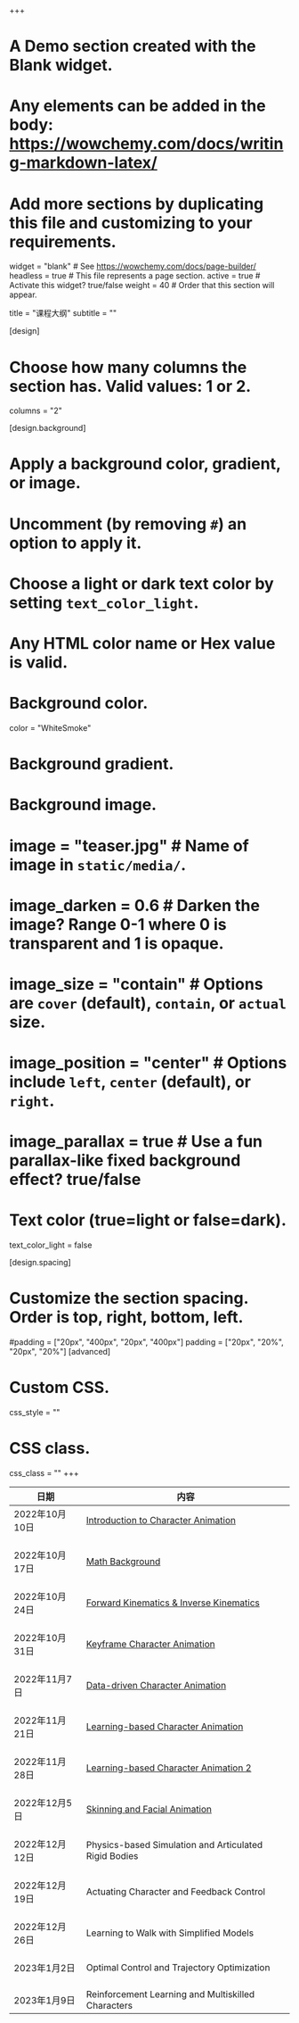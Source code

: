 +++
# A Demo section created with the Blank widget.
# Any elements can be added in the body: https://wowchemy.com/docs/writing-markdown-latex/
# Add more sections by duplicating this file and customizing to your requirements.

widget = "blank"  # See https://wowchemy.com/docs/page-builder/
headless = true  # This file represents a page section.
active = true  # Activate this widget? true/false
weight = 40  # Order that this section will appear.

title = "课程大纲"
subtitle = ""

[design]
  # Choose how many columns the section has. Valid values: 1 or 2.
  columns = "2"

[design.background]
  # Apply a background color, gradient, or image.
  #   Uncomment (by removing `#`) an option to apply it.
  #   Choose a light or dark text color by setting `text_color_light`.
  #   Any HTML color name or Hex value is valid.

  # Background color.
  color = "WhiteSmoke"
  
  # Background gradient.
  
  
  # Background image.
  # image = "teaser.jpg"  # Name of image in `static/media/`.
  # image_darken = 0.6  # Darken the image? Range 0-1 where 0 is transparent and 1 is opaque.
  # image_size = "contain"  #  Options are `cover` (default), `contain`, or `actual` size.
  # image_position = "center"  # Options include `left`, `center` (default), or `right`.
  # image_parallax = true  # Use a fun parallax-like fixed background effect? true/false
  
  # Text color (true=light or false=dark).
  text_color_light = false

[design.spacing]
  # Customize the section spacing. Order is top, right, bottom, left.
  #padding = ["20px", "400px", "20px", "400px"]
  padding = ["20px", "20%", "20px", "20%"]
[advanced]
 # Custom CSS. 
 css_style = ""
 
 # CSS class.
 css_class = ""
+++


| 日期                     	| 内容                                                           	|
|--------------------------|-------------------------------------------------------------------|
|    2022年10月10日    	|    [Introduction to Character Animation](/ppt/01%20-%20Introduction.pdf)                        	|
|    <br>2022年10月17日    	|    <br>[Math Background](/ppt/02%20-%20Math%20Background.pdf)          	|
|    <br>2022年10月24日    	|    <br>[Forward Kinematics & Inverse Kinematics](/ppt/03%20-%20Forward%20and%20Backward%20Kinematics.pdf)                                         	|
|    <br>2022年10月31日    	|    <br>[Keyframe Character Animation](/ppt/04%20-%20Keyframe%20Animation.pdf)                               	|
|    <br>2022年11月7日     	|    <br>[Data-driven Character Animation](/ppt/05%20-%20Data-driven%20Animation.pdf)                      	|
|    <br>2022年11月21日  	|    <br>[Learning-based Character Animation](/ppt/06%20-%20Learning-based%20Animation.pdf)                         	|
|    <br>2022年11月28日     |    <br>[Learning-based Character Animation 2](/ppt/06a%20-%20Learning-based%20Animation%20cont.pdf)
|    <br>2022年12月5日    	|    <br>[Skinning and Facial Animation](/ppt/07%20-%20Skinning.pdf)                              	|
|    <br>2022年12月12日    	|    <br>Physics-based Simulation and Articulated Rigid   Bodies    	|
|    <br>2022年12月19日     	|    <br>Actuating Character and Feedback Control                   	|
|    <br>2022年12月26日    	|    <br>Learning to Walk with Simplified Models                    	|
|    <br>2023年1月2日    	|    <br>Optimal Control and Trajectory Optimization                	|
|    <br>2023年1月9日    	|    <br>Reinforcement Learning and Multiskilled Characters         	|

